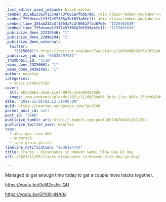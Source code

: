 ```yaml
---
_last_editor_used_jetpack: block-editor
_oembed_355ab233a3f1554a7c3f665a7fbd67d0: <div class="embed-youtube"><iframe title="Dissonance in Heaven" width="750" height="422" src="https://www.youtube.com/embed/0cM2vs5v-QU?feature=oembed" frameborder="0" allow="accelerometer; autoplay; clipboard-write; encrypted-media; gyroscope; picture-in-picture; web-share" referrerpolicy="strict-origin-when-cross-origin" allowfullscreen></iframe></div>
_oembed_755dceee1f3f7e57f65a7bf033a6fc11: <div class="embed-youtube"><iframe title="Slow Day Go Day" width="750" height="422" src="https://www.youtube.com/embed/GIYdhjnNA0s?feature=oembed" frameborder="0" allow="accelerometer; autoplay; clipboard-write; encrypted-media; gyroscope; picture-in-picture; web-share" referrerpolicy="strict-origin-when-cross-origin" allowfullscreen></iframe></div>
_oembed_time_355ab233a3f1554a7c3f665a7fbd67d0: "1725465639"
_oembed_time_755dceee1f3f7e57f65a7bf033a6fc11: "1725465639"
_publicize_done_22315546: "1"
_publicize_done_22890294: "1"
_publicize_done_external:
  twitter:
    "23256661": https://twitter.com/NearTao/status/1456806688154165248
_publicize_job_id: "65020797981"
_thumbnail_id: "3510"
_wpas_done_23256661: "1"
_wpas_done_24391465: "1"
author: neartao
categories:
  - music-production
cover:
  alt: 6b530eb1-3e3e-11ec-88fe-25dc9042d9bb
  image: /wp-content/uploads/2021/11/6b530eb1-3e3e-11ec-88fe-25dc9042d9bb.png
date: "2021-11-06T02:12:31+00:00"
guid: https://neartao.wordpress.com/?p=3508
parent_post_id: null
post_id: "3508"
publicize_tumblr_url: http://.tumblr.com/post/667067094911811584
publicize_twitter_user: NearTao
tags:
  - akai-mpc-live-mk2
  - eurorack
  - tape-grain-glitch
timeline_notification: "1636164754"
title: Tracks - Dissonance in Heaven &amp; Slow Day Go Day
url: /2021/11/05/tracks-dissonance-in-heaven-slow-day-go-day/

---
```

Managed to get enough time today to get a couple more tracks together.

https://youtu.be/0cM2vs5v-QU

https://youtu.be/GIYdhjnNA0s
